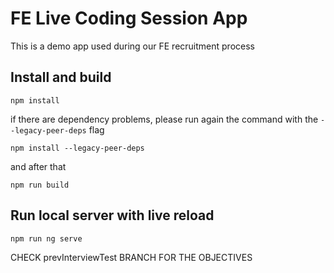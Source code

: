 # FE Live Coding Session App
This is a demo app used during our FE recruitment process

## Install and build
```
npm install
```
if there are dependency problems, please run again the command with the `--legacy-peer-deps` flag
```
npm install --legacy-peer-deps
```

and after that
```
npm run build
```

## Run local server with live reload
```
npm run ng serve
```

CHECK prevInterviewTest BRANCH FOR THE OBJECTIVES
